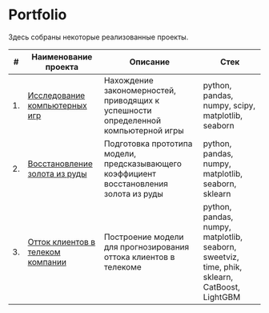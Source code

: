 # Portfolio

Здесь собраны некоторые реализованные проекты.

| #    | Наименование проекта                | Описание                                                     | Стек                                                         |
| ---- | ------------------------------------------------------------ | ------------------------------------------------------------ | ------------------------------------------------------------ |
| 1.   | [Исследование компьютерных игр](https://github.com/Rudik88x/Portfolio/tree/main/Исследование%20компьютерных%20игр) | Нахождение закономерностей, приводящих к успешности определенной компьютерной игры | python, pandas, numpy, scipy, matplotlib, seaborn |
| 2.   | [Восстановление золота из руды](https://github.com/Rudik88x/Portfolio/tree/main/Восстановление%20золота%20из%20руды) | Подготовка прототипа модели, предсказывающего коэффициент восстановления золота из руды | python, pandas, numpy, matplotlib, seaborn, sklearn |
| 3.   | [Отток клиентов в телеком компании](https://github.com/Rudik88x/Portfolio/tree/main/Отток%20клиентов%20в%20телеком%20компании) | Построение модели для прогнозирования оттока клиентов в телекоме | python, pandas, numpy, matplotlib, seaborn, sweetviz, time, phik, sklearn, CatBoost, LightGBM |
